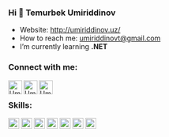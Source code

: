 ### Hi 👋 Temurbek Umiriddinov

- Website: http://umiriddinov.uz/
- How to reach me: umiriddinovt@gmail.com 
- I’m currently learning **.NET**
<!--- Skills: Python, C , MySql, PostgreSql, Git, SOLID, RestApi, Clean architecture, MVC architecture, OOP, Asp.net, Wpf, WinForm-->

### Connect with me:

<a href="t.me//DotNetjon">
  <img align="left" alt="Umiriddinov | Website" width="28px" src="https://www.vectorlogo.zone/logos/telegram/telegram-tile.svg" />
</a>
<a href="umiriddinovt@gmail.com">
  <img align="left" alt="Umiriddinov | Gmail" width="28px" src="https://www.vectorlogo.zone/logos/gmail/gmail-tile.svg" />
</a>
<a href="https://www.linkedin.com/in/temurbek-umiriddinov">
  <img align="left" alt="Umiriddinov | LinkedIn" width="28px" src="https://www.vectorlogo.zone/logos/linkedin/linkedin-tile.svg" />
</a>
<br>

### Skills:

<p align="left">
  <img src="https://www.vectorlogo.zone/logos/dotnet/dotnet-vertical.svg" alt="git" width="22" height="22" /> 
  <img src="https://upload.wikimedia.org/wikipedia/commons/0/0d/C_Sharp_wordmark.svg" alt="c" width="22" height="22"/>
  <img src="https://upload.wikimedia.org/wikipedia/commons/1/18/C_Programming_Language.svg" alt="c" width="22" height="22"/>
  <img src="https://www.vectorlogo.zone/logos/python/python-icon.svg" alt="python" width="22" height="22"/> 
  <img src="https://www.vectorlogo.zone/logos/postgresql/postgresql-icon.svg" alt="git" width="22" height="22"/> 
  <img src="https://www.vectorlogo.zone/logos/git-scm/git-scm-icon.svg" alt="git" width="22" height="22"/> 
  <img src="https://www.vectorlogo.zone/logos/mysql/mysql-icon.svg" alt="mysql" width="22" height="22"/> 

</p>

<br>


